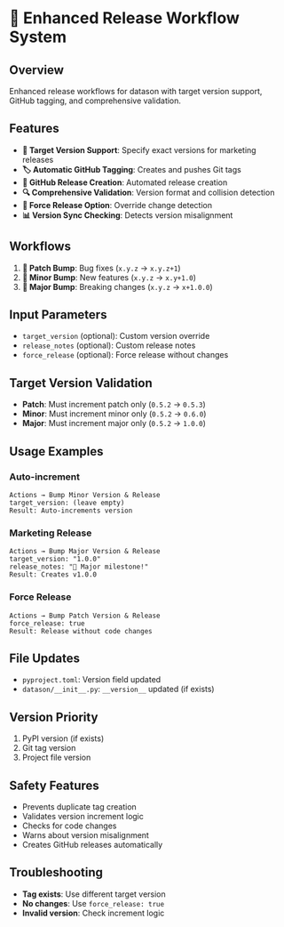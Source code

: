 # 🚀 Enhanced Release Workflow System

## Overview
Enhanced release workflows for datason with target version support, GitHub tagging, and comprehensive validation.

## Features
- **🎯 Target Version Support**: Specify exact versions for marketing releases
- **🏷️ Automatic GitHub Tagging**: Creates and pushes Git tags
- **🎉 GitHub Release Creation**: Automated release creation
- **🔍 Comprehensive Validation**: Version format and collision detection
- **🔄 Force Release Option**: Override change detection
- **📊 Version Sync Checking**: Detects version misalignment

## Workflows
1. **🔨 Patch Bump**: Bug fixes (`x.y.z` → `x.y.z+1`)
2. **🔼 Minor Bump**: New features (`x.y.z` → `x.y+1.0`)
3. **🚀 Major Bump**: Breaking changes (`x.y.z` → `x+1.0.0`)

## Input Parameters
- `target_version` (optional): Custom version override
- `release_notes` (optional): Custom release notes
- `force_release` (optional): Force release without changes

## Target Version Validation
- **Patch**: Must increment patch only (`0.5.2` → `0.5.3`)
- **Minor**: Must increment minor only (`0.5.2` → `0.6.0`)
- **Major**: Must increment major only (`0.5.2` → `1.0.0`)

## Usage Examples

### Auto-increment
```
Actions → Bump Minor Version & Release
target_version: (leave empty)
Result: Auto-increments version
```

### Marketing Release
```
Actions → Bump Major Version & Release
target_version: "1.0.0"
release_notes: "🎉 Major milestone!"
Result: Creates v1.0.0
```

### Force Release
```
Actions → Bump Patch Version & Release
force_release: true
Result: Release without code changes
```

## File Updates
- `pyproject.toml`: Version field updated
- `datason/__init__.py`: `__version__` updated (if exists)

## Version Priority
1. PyPI version (if exists)
2. Git tag version
3. Project file version

## Safety Features
- Prevents duplicate tag creation
- Validates version increment logic
- Checks for code changes
- Warns about version misalignment
- Creates GitHub releases automatically

## Troubleshooting
- **Tag exists**: Use different target version
- **No changes**: Use `force_release: true`
- **Invalid version**: Check increment logic
